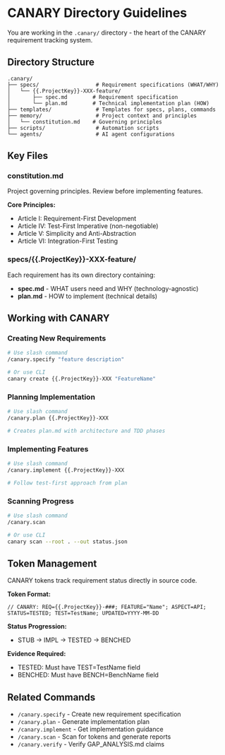 <!-- CANARY: REQ=CBIN-148; FEATURE="InstructionTemplates"; ASPECT=Docs; STATUS=TESTED; TEST=TestCopilotInstructionTemplateValidity; UPDATED=2025-10-19 -->

# CANARY Directory Guidelines

You are working in the `.canary/` directory - the heart of the CANARY requirement tracking system.

## Directory Structure

```
.canary/
├── specs/                  # Requirement specifications (WHAT/WHY)
│   └── {{.ProjectKey}}-XXX-feature/
│       ├── spec.md        # Requirement specification
│       └── plan.md        # Technical implementation plan (HOW)
├── templates/              # Templates for specs, plans, commands
├── memory/                 # Project context and principles
│   └── constitution.md    # Governing principles
├── scripts/                # Automation scripts
└── agents/                 # AI agent configurations
```

## Key Files

### constitution.md
Project governing principles. Review before implementing features.

**Core Principles:**
- Article I: Requirement-First Development
- Article IV: Test-First Imperative (non-negotiable)
- Article V: Simplicity and Anti-Abstraction
- Article VI: Integration-First Testing

### specs/{{.ProjectKey}}-XXX-feature/
Each requirement has its own directory containing:
- **spec.md** - WHAT users need and WHY (technology-agnostic)
- **plan.md** - HOW to implement (technical details)

## Working with CANARY

### Creating New Requirements

```bash
# Use slash command
/canary.specify "feature description"

# Or use CLI
canary create {{.ProjectKey}}-XXX "FeatureName"
```

### Planning Implementation

```bash
# Use slash command
/canary.plan {{.ProjectKey}}-XXX

# Creates plan.md with architecture and TDD phases
```

### Implementing Features

```bash
# Use slash command
/canary.implement {{.ProjectKey}}-XXX

# Follow test-first approach from plan
```

### Scanning Progress

```bash
# Use slash command
/canary.scan

# Or use CLI
canary scan --root . --out status.json
```

## Token Management

CANARY tokens track requirement status directly in source code.

**Token Format:**
```
// CANARY: REQ={{.ProjectKey}}-###; FEATURE="Name"; ASPECT=API; STATUS=TESTED; TEST=TestName; UPDATED=YYYY-MM-DD
```

**Status Progression:**
- STUB → IMPL → TESTED → BENCHED

**Evidence Required:**
- TESTED: Must have TEST=TestName field
- BENCHED: Must have BENCH=BenchName field

## Related Commands

- `/canary.specify` - Create new requirement specification
- `/canary.plan` - Generate implementation plan
- `/canary.implement` - Get implementation guidance
- `/canary.scan` - Scan for tokens and generate reports
- `/canary.verify` - Verify GAP_ANALYSIS.md claims
